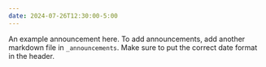 ```yaml
---
date: 2024-07-26T12:30:00-5:00
---
```

An example announcement here. To add announcements, add another markdown file
in `_announcements`. Make sure to put the correct date format in the header.